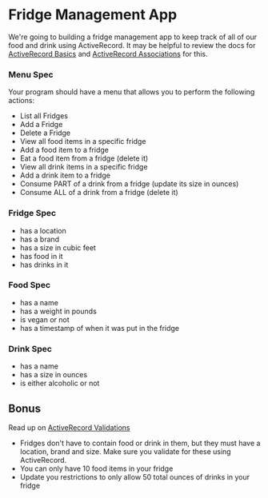 # Fridge Management App

We're going to building a fridge management app to keep track of all of our food and drink using ActiveRecord. It may be helpful to review the docs for [ActiveRecord Basics](http://edgeguides.rubyonrails.org/active_record_basics.html) and [ActiveRecord Associations](http://edgeguides.rubyonrails.org/association_basics.html) for this.

### Menu Spec

Your program should have a menu that allows you to perform the following actions:

* List all Fridges
* Add a Fridge
* Delete a Fridge
* View all food items in a specific fridge
* Add a food item to a fridge
* Eat a food item from a fridge (delete it)
* View all drink items in a specific fridge
* Add a drink item to a fridge
* Consume PART of a drink from a fridge (update its size in ounces)
* Consume ALL of a drink from a fridge (delete it)

### Fridge Spec
* has a location
* has a brand
* has a size in cubic feet
* has food in it
* has drinks in it

### Food Spec
* has a name
* has a weight in pounds
* is vegan or not
* has a timestamp of when it was put in the fridge

### Drink Spec
* has a name
* has a size in ounces
* is either alcoholic or not

## Bonus

Read up on [ActiveRecord Validations](http://edgeguides.rubyonrails.org/active_record_validations.html)

* Fridges don't have to contain food or drink in them, but they must have a location, brand and size. Make sure you validate for these using ActiveRecord.
* You can only have 10 food items in your fridge
* Update you restrictions to only allow 50 total ounces of drinks in your fridge
